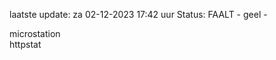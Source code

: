 laatste update: 
za 02-12-2023 17:42   uur 
Status: FAALT - geel - 
<div class="service Y">microstation</div><div class="service G">httpstat</div>
